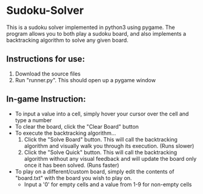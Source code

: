 # Sudoku-Solver
This is a sudoku solver implemented in python3 using pygame. The program allows you to both play a sudoku board, and also implements a backtracking algorithm to solve any given board.

## Instructions for use:
1. Download the source files
2. Run "runner.py". This should open up a pygame window

## In-game Instruction:
* To input a value into a cell, simply hover your cursor over the cell and type a number
* To clear the board, click the "Clear Board" button
* To execute the backtracking algorithm...
  1. Click the "Solve Board" button. This will call the backtracking algorithm and visually walk you through its execution. (Runs slower)
  2. Click the "Solve Quick" button. This will call the backtracking algorithm without any visual feedback and will update the board only once it has been solved. (Runs faster)
* To play on a different/custom board, simply edit the contents of "board.txt" with the board you wish to play on.
  * Input a '0' for empty cells and a value from 1-9 for non-empty cells
 

